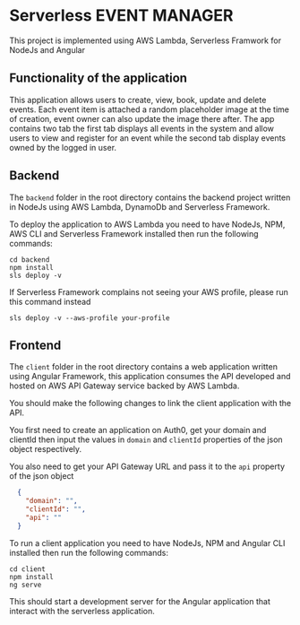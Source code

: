 # Serverless EVENT MANAGER

This project is implemented using AWS Lambda, Serverless Framwork for NodeJs and Angular

## Functionality of the application

This application allows users to create, view, book, update and delete events. Each event item is attached a random placeholder image at the time of creation, event owner can also update the image there after. The app contains two tab the first tab displays all events in the system and allow users to view and register for an event while the second tab display events owned by the logged in user.

## Backend

The `backend` folder in the root directory contains the backend project written in NodeJs using AWS Lambda, DynamoDb and Serverless Framework.


To deploy the application to AWS Lambda you need to have NodeJs, NPM, AWS CLI and Serverless Framework installed then run the following commands:

```
cd backend
npm install
sls deploy -v
```

If Serverless Framework complains not seeing your AWS profile, please run this command instead

```
sls deploy -v --aws-profile your-profile
```

## Frontend

The `client` folder in the root directory contains a web application written using Angular Framework, this application consumes the API developed and hosted on AWS API Gateway service backed by AWS Lambda.

You should make the following changes to link the client application with the API.

You first need to create an application on Auth0, get your domain and clientId then input the values in `domain` and `clientId` properties of the json object respectively.

You also need to get your API Gateway URL and pass it to the `api` property of the json object

```json
  {
    "domain": "",
    "clientId": "",
    "api": ""
  }
```

To run a client application you need to have NodeJs, NPM and Angular CLI installed then run the following commands:

```
cd client
npm install
ng serve
```

This should start a development server for the Angular application that interact with the serverless application.
